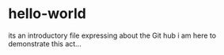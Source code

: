 # hello-world
its an introductory file  expressing about the Git hub
i am here to demonstrate this act...
